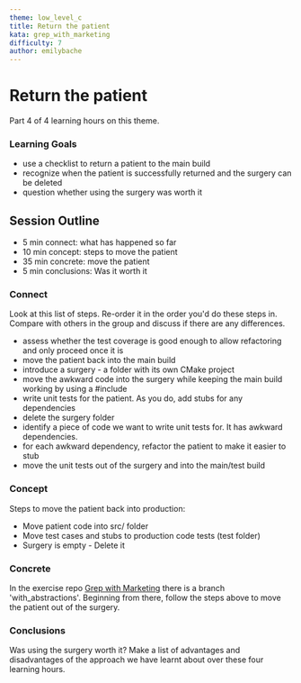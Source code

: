 ```yaml
---
theme: low_level_c
title: Return the patient
kata: grep_with_marketing
difficulty: 7
author: emilybache
---
```


# Return the patient

Part 4 of 4 learning hours on this theme.

### Learning Goals
- use a checklist to return a patient to the main build
- recognize when the patient is successfully returned and the surgery can be deleted
- question whether using the surgery was worth it

## Session Outline

* 5 min connect: what has happened so far
* 10 min concept: steps to move the patient
* 35 min concrete: move the patient
* 5 min conclusions: Was it worth it

### Connect
Look at this list of steps. Re-order it in the order you'd do these steps in. Compare with others in the group and discuss if there are any differences.

- assess whether the test coverage is good enough to allow refactoring and only proceed once it is
- move the patient back into the main build
- introduce a surgery - a folder with its own CMake project
- move the awkward code into the surgery while keeping the main build working by using a #include
- write unit tests for the patient. As you do, add stubs for any dependencies
- delete the surgery folder
- identify a piece of code we want to write unit tests for. It has awkward dependencies.
- for each awkward dependency, refactor the patient to make it easier to stub
- move the unit tests out of the surgery and into the main/test build


### Concept
Steps to move the patient back into production:
- Move patient code into src/ folder
- Move test cases and stubs to production code tests (test folder)
- Surgery is empty - Delete it

### Concrete
In the exercise repo [Grep with Marketing](https://github.com/objarni/grep-with-marketing) there is a branch 'with_abstractions'. Beginning from there, follow the steps above to move the patient out of the surgery.

### Conclusions
Was using the surgery worth it? Make a list of advantages and disadvantages of the approach we have learnt about over these four learning hours.

